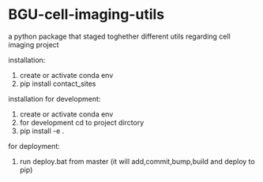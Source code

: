 # BGU-cell-imaging-utils

a python package that staged toghether different utils regarding cell imaging project


installation:
1. create or activate conda env
2. pip install contact_sites

installation for development:
1. create or activate conda env
2. for development cd to project dirctory
3. pip install -e .

for deployment:
1. run deploy.bat from master (it will add,commit,bump,build and deploy to pip)

